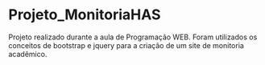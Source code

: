 # Projeto_MonitoriaHAS
Projeto realizado durante a aula de Programação WEB. Foram utilizados os conceitos de bootstrap e jquery para a criação de um site de monitoria acadêmico.
